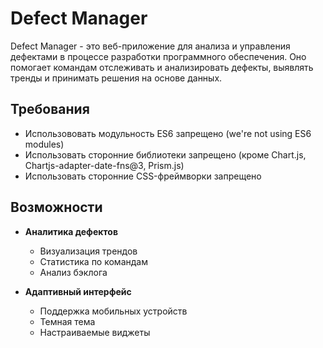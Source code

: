 # Defect Manager

Defect Manager - это веб-приложение для анализа и управления дефектами в процессе разработки программного обеспечения. Оно помогает командам отслеживать и анализировать дефекты, выявлять тренды и принимать решения на основе данных.

## Требования
 - Использововать модульность ES6 запрещено (we're not using ES6 modules)
 - Использовать сторонние библиотеки запрещено (кроме Chart.js, Chartjs-adapter-date-fns@3, Prism.js)
 - Использовать сторонние CSS-фреймворки запрещено


## Возможности

- **Аналитика дефектов**
  - Визуализация трендов
  - Статистика по командам
  - Анализ бэклога

- **Адаптивный интерфейс**
  - Поддержка мобильных устройств
  - Темная тема
  - Настраиваемые виджеты
